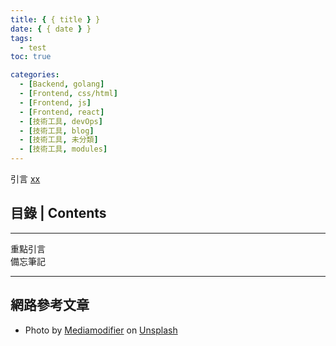 ```yaml
---
title: { { title } }
date: { { date } }
tags:
  - test
toc: true

categories:
  - [Backend, golang]
  - [Frontend, css/html]
  - [Frontend, js]
  - [Frontend, react]
  - [技術工具, devOps]
  - [技術工具, blog]
  - [技術工具, 未分類]
  - [技術工具, modules]
---
```


<article class="message is-info"><div class="message-body">
引言
<a href="xx">xx</a>
</div></article>

<!--more-->

## 目錄 | Contents

<div class="my-toc">
<!-- toc -->
</div>

---

<div class="blockquote">
 重點引言
</div>
<span class="my-hightlight ">備忘筆記</span>

---

## 網路參考文章

<div class="ref">

- Photo by <a href="https://unsplash.com/@mediamodifier?utm_source=unsplash&utm_medium=referral&utm_content=creditCopyText">Mediamodifier</a> on <a href="https://unsplash.com/photos/nPZzZpWhPwg?utm_source=unsplash&utm_medium=referral&utm_content=creditCopyText">Unsplash</a>

</div>
